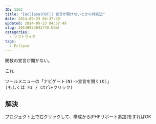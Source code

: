 ```yaml
---
ID: 1363
title: "[eclipse(PDT)] 宣言が開けないときの対処法"
date: 2014-09-23 04:37:49
updated: 2014-09-23 04:37:49
slug: 20140923043749.html
categories:
  - ソフトウェア
tags:
  - Eclipse
---
```


関数の宣言が開かない。

これ

<pre>ツールメニューの「ナビゲート(N)->宣言を開く(O)」
(もしくは F3 / Ctrl+クリック)</pre>
<!--more-->
<h2>解決</h2>
プロジェクト上で右クリックして、構成から[PHPサポート追加]をすればOK
